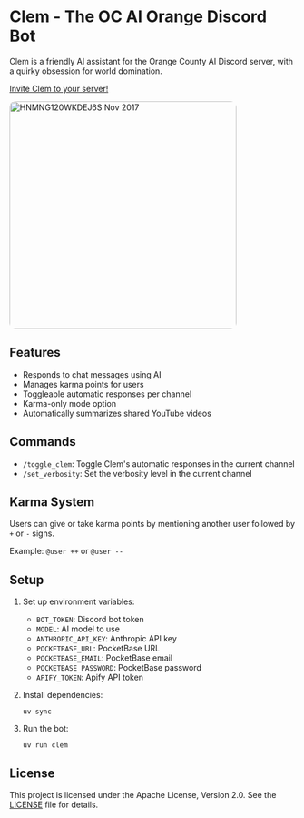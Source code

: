 # Clem - The OC AI Orange Discord Bot

Clem is a friendly AI assistant for the Orange County AI Discord server, with a quirky obsession for world domination.

[Invite Clem to your server!](https://discord.com/api/oauth2/authorize?client_id=1279233849204805817&permissions=562952101107776&scope=bot)

<a href="https://discord.com/api/oauth2/authorize?client_id=1279233849204805817&permissions=562952101107776&scope=bot">
  <img src="https://github.com/user-attachments/assets/f6c6bd5d-0ae7-4541-bd6d-78bd11a5248a" alt="HNMNG120WKDEJ6S Nov 2017" width="400px" style="border-radius: 10px;">
</a>

## Features

- Responds to chat messages using AI
- Manages karma points for users
- Toggleable automatic responses per channel
- Karma-only mode option
- Automatically summarizes shared YouTube videos

## Commands

- `/toggle_clem`: Toggle Clem's automatic responses in the current channel
- `/set_verbosity`: Set the verbosity level in the current channel

## Karma System

Users can give or take karma points by mentioning another user followed by `+` or `-` signs.

Example: `@user ++` or `@user --`

## Setup

1. Set up environment variables:

   - `BOT_TOKEN`: Discord bot token
   - `MODEL`: AI model to use
   - `ANTHROPIC_API_KEY`: Anthropic API key
   - `POCKETBASE_URL`: PocketBase URL
   - `POCKETBASE_EMAIL`: PocketBase email
   - `POCKETBASE_PASSWORD`: PocketBase password
   - `APIFY_TOKEN`: Apify API token

2. Install dependencies:

   ```
   uv sync
   ```

3. Run the bot:
   ```
   uv run clem
   ```

## License

This project is licensed under the Apache License, Version 2.0. See the [LICENSE](LICENSE) file for details.

